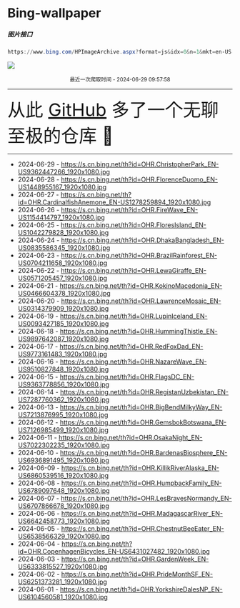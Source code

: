 # Bing-wallpaper

##### 图片接口

```powershell
https://www.bing.com/HPImageArchive.aspx?format=js&idx=0&n=1&mkt=en-US
```

 ![](https://s.cn.bing.net/th?id=OHR.ChristopherPark_EN-US9362447266_1920x1080.jpg)

<p align='center' >
    <small>
        最近一次爬取时间 - 2024-06-29 09:57:58
    </small>
    <br>
    <hr>
    <font size=7>
        <small>
           从此 <a href='https://github.com/'>GitHub</a> 多了一个无聊至极的仓库  🍳
        </small>
    </font>
    <hr>
</p>


- 2024-06-29 - https://s.cn.bing.net/th?id=OHR.ChristopherPark_EN-US9362447266_1920x1080.jpg 
- 2024-06-28 - https://s.cn.bing.net/th?id=OHR.FlorenceDuomo_EN-US1448955167_1920x1080.jpg 
- 2024-06-27 - https://s.cn.bing.net/th?id=OHR.CardinalfishAnemone_EN-US1278259894_1920x1080.jpg 
- 2024-06-26 - https://s.cn.bing.net/th?id=OHR.FireWave_EN-US1154414797_1920x1080.jpg 
- 2024-06-25 - https://s.cn.bing.net/th?id=OHR.FloresIsland_EN-US1042279828_1920x1080.jpg 
- 2024-06-24 - https://s.cn.bing.net/th?id=OHR.DhakaBangladesh_EN-US0835586345_1920x1080.jpg 
- 2024-06-23 - https://s.cn.bing.net/th?id=OHR.BrazilRainforest_EN-US0704211658_1920x1080.jpg 
- 2024-06-22 - https://s.cn.bing.net/th?id=OHR.LewaGiraffe_EN-US0571205457_1920x1080.jpg 
- 2024-06-21 - https://s.cn.bing.net/th?id=OHR.KokinoMacedonia_EN-US0466604378_1920x1080.jpg 
- 2024-06-20 - https://s.cn.bing.net/th?id=OHR.LawrenceMosaic_EN-US0314379909_1920x1080.jpg 
- 2024-06-19 - https://s.cn.bing.net/th?id=OHR.LupinIceland_EN-US0093427185_1920x1080.jpg 
- 2024-06-18 - https://s.cn.bing.net/th?id=OHR.HummingThistle_EN-US9897642087_1920x1080.jpg 
- 2024-06-17 - https://s.cn.bing.net/th?id=OHR.RedFoxDad_EN-US9773161483_1920x1080.jpg 
- 2024-06-16 - https://s.cn.bing.net/th?id=OHR.NazareWave_EN-US9510827848_1920x1080.jpg 
- 2024-06-15 - https://s.cn.bing.net/th?id=OHR.FlagsDC_EN-US9363778856_1920x1080.jpg 
- 2024-06-14 - https://s.cn.bing.net/th?id=OHR.RegistanUzbekistan_EN-US7287760362_1920x1080.jpg 
- 2024-06-13 - https://s.cn.bing.net/th?id=OHR.BigBendMilkyWay_EN-US7213876995_1920x1080.jpg 
- 2024-06-12 - https://s.cn.bing.net/th?id=OHR.GemsbokBotswana_EN-US7126985499_1920x1080.jpg 
- 2024-06-11 - https://s.cn.bing.net/th?id=OHR.OsakaNight_EN-US7022302235_1920x1080.jpg 
- 2024-06-10 - https://s.cn.bing.net/th?id=OHR.BardenasBiosphere_EN-US6936891495_1920x1080.jpg 
- 2024-06-09 - https://s.cn.bing.net/th?id=OHR.KillikRiverAlaska_EN-US6860539516_1920x1080.jpg 
- 2024-06-08 - https://s.cn.bing.net/th?id=OHR.HumpbackFamily_EN-US6789097648_1920x1080.jpg 
- 2024-06-07 - https://s.cn.bing.net/th?id=OHR.LesBravesNormandy_EN-US6707866678_1920x1080.jpg 
- 2024-06-06 - https://s.cn.bing.net/th?id=OHR.MadagascarRiver_EN-US6642458773_1920x1080.jpg 
- 2024-06-05 - https://s.cn.bing.net/th?id=OHR.ChestnutBeeEater_EN-US6538566329_1920x1080.jpg 
- 2024-06-04 - https://s.cn.bing.net/th?id=OHR.CopenhagenBicycles_EN-US6431027482_1920x1080.jpg 
- 2024-06-03 - https://s.cn.bing.net/th?id=OHR.GardenWeek_EN-US6333815527_1920x1080.jpg 
- 2024-06-02 - https://s.cn.bing.net/th?id=OHR.PrideMonthSF_EN-US6251373281_1920x1080.jpg 
- 2024-06-01 - https://s.cn.bing.net/th?id=OHR.YorkshireDalesNP_EN-US6104560581_1920x1080.jpg 
